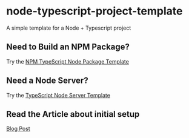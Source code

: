 # node-typescript-project-template
A simple template for a Node + Typescript project

## Need to Build an NPM Package?
Try the [NPM TypeScript Node Package Template](https://github.com/beforesemicolon/node-typescript-project-template/tree/npm-package)

## Need a Node Server?
Try the [TypeScript Node Server Template](https://github.com/beforesemicolon/node-typescript-project-template/tree/node-server)


## Read the Article about initial setup

[Blog Post](https://medium.com/before-semicolon/how-to-setup-a-typescript-nodejs-server-2023-16f3874f2ce5)

